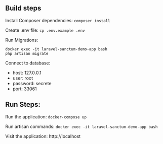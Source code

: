 ## Build steps
Install Composer dependencies: ```composer install```

Create .env file: ```cp .env.example .env```

Run Migrations: <br>
```
docker exec -it laravel-sanctum-demo-app bash
php artisan migrate
```

Connect to database:
* host: 127.0.0.1
* user: root
* password: secrete
* port: 33061

## Run Steps:
Run the application: ```docker-compose up```

Run artisan commands: ```docker exec -it laravel-sanctum-demo-app bash```

Visit the application: http://localhost
